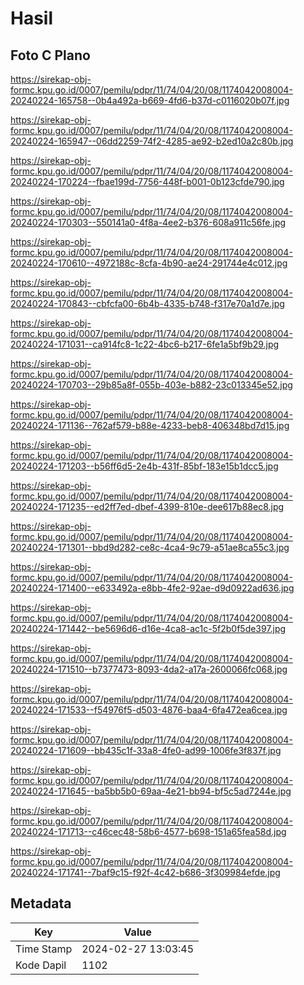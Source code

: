 # Hasil

## Foto C Plano

https://sirekap-obj-formc.kpu.go.id/0007/pemilu/pdpr/11/74/04/20/08/1174042008004-20240224-165758--0b4a492a-b669-4fd6-b37d-c0116020b07f.jpg

https://sirekap-obj-formc.kpu.go.id/0007/pemilu/pdpr/11/74/04/20/08/1174042008004-20240224-165947--06dd2259-74f2-4285-ae92-b2ed10a2c80b.jpg

https://sirekap-obj-formc.kpu.go.id/0007/pemilu/pdpr/11/74/04/20/08/1174042008004-20240224-170224--fbae199d-7756-448f-b001-0b123cfde790.jpg

https://sirekap-obj-formc.kpu.go.id/0007/pemilu/pdpr/11/74/04/20/08/1174042008004-20240224-170303--550141a0-4f8a-4ee2-b376-608a911c56fe.jpg

https://sirekap-obj-formc.kpu.go.id/0007/pemilu/pdpr/11/74/04/20/08/1174042008004-20240224-170610--4972188c-8cfa-4b90-ae24-291744e4c012.jpg

https://sirekap-obj-formc.kpu.go.id/0007/pemilu/pdpr/11/74/04/20/08/1174042008004-20240224-170843--cbfcfa00-6b4b-4335-b748-f317e70a1d7e.jpg

https://sirekap-obj-formc.kpu.go.id/0007/pemilu/pdpr/11/74/04/20/08/1174042008004-20240224-171031--ca914fc8-1c22-4bc6-b217-6fe1a5bf9b29.jpg

https://sirekap-obj-formc.kpu.go.id/0007/pemilu/pdpr/11/74/04/20/08/1174042008004-20240224-170703--29b85a8f-055b-403e-b882-23c013345e52.jpg

https://sirekap-obj-formc.kpu.go.id/0007/pemilu/pdpr/11/74/04/20/08/1174042008004-20240224-171136--762af579-b88e-4233-beb8-406348bd7d15.jpg

https://sirekap-obj-formc.kpu.go.id/0007/pemilu/pdpr/11/74/04/20/08/1174042008004-20240224-171203--b56ff6d5-2e4b-431f-85bf-183e15b1dcc5.jpg

https://sirekap-obj-formc.kpu.go.id/0007/pemilu/pdpr/11/74/04/20/08/1174042008004-20240224-171235--ed2ff7ed-dbef-4399-810e-dee617b88ec8.jpg

https://sirekap-obj-formc.kpu.go.id/0007/pemilu/pdpr/11/74/04/20/08/1174042008004-20240224-171301--bbd9d282-ce8c-4ca4-9c79-a51ae8ca55c3.jpg

https://sirekap-obj-formc.kpu.go.id/0007/pemilu/pdpr/11/74/04/20/08/1174042008004-20240224-171400--e633492a-e8bb-4fe2-92ae-d9d0922ad636.jpg

https://sirekap-obj-formc.kpu.go.id/0007/pemilu/pdpr/11/74/04/20/08/1174042008004-20240224-171442--be5696d6-d16e-4ca8-ac1c-5f2b0f5de397.jpg

https://sirekap-obj-formc.kpu.go.id/0007/pemilu/pdpr/11/74/04/20/08/1174042008004-20240224-171510--b7377473-8093-4da2-a17a-2600066fc068.jpg

https://sirekap-obj-formc.kpu.go.id/0007/pemilu/pdpr/11/74/04/20/08/1174042008004-20240224-171533--f54976f5-d503-4876-baa4-6fa472ea6cea.jpg

https://sirekap-obj-formc.kpu.go.id/0007/pemilu/pdpr/11/74/04/20/08/1174042008004-20240224-171609--bb435c1f-33a8-4fe0-ad99-1006fe3f837f.jpg

https://sirekap-obj-formc.kpu.go.id/0007/pemilu/pdpr/11/74/04/20/08/1174042008004-20240224-171645--ba5bb5b0-69aa-4e21-bb94-bf5c5ad7244e.jpg

https://sirekap-obj-formc.kpu.go.id/0007/pemilu/pdpr/11/74/04/20/08/1174042008004-20240224-171713--c46cec48-58b6-4577-b698-151a65fea58d.jpg

https://sirekap-obj-formc.kpu.go.id/0007/pemilu/pdpr/11/74/04/20/08/1174042008004-20240224-171741--7baf9c15-f92f-4c42-b686-3f309984efde.jpg


## Metadata

| Key        | Value               |
| ---------- | ------------------- |
| Time Stamp | 2024-02-27 13:03:45 |
| Kode Dapil | 1102                |



